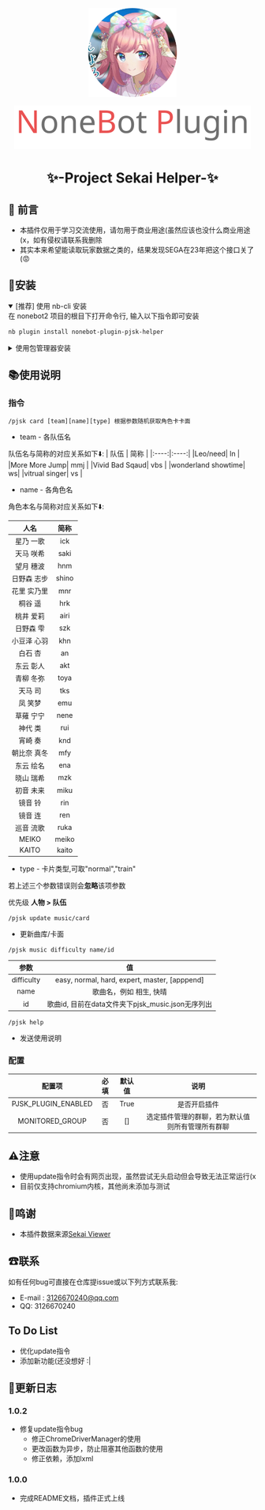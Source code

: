 <!-- markdownlint-disable MD024 MD026 MD031 MD033 MD036 MD041 -->

<div align="center">

<a href="https://v2.nonebot.dev/store">
  <img src="https://raw.githubusercontent.com/Agnes4m/nonebot_plugin_l4d2_server/main/image/logo.png" width="180" height="180" alt="NoneBotPluginLogo">
</a>

<p>
  <img src="https://raw.githubusercontent.com/lgc-NB2Dev/readme/main/template/plugin.svg" alt="NoneBotPluginText">
</p>

# ✨-Project Sekai Helper-✨

</div>

## 💬 前言
- 本插件仅用于学习交流使用，请勿用于商业用途(虽然应该也没什么商业用途(x，如有侵权请联系我删除
- 其实本来希望能读取玩家数据之类的，结果发现SEGA在23年把这个接口关了(😡
## 🔧安装
<details open>
<summary>[推荐] 使用 nb-cli 安装</summary>
在 nonebot2 项目的根目下打开命令行, 输入以下指令即可安装 

```bash
nb plugin install nonebot-plugin-pjsk-helper
```

</details>

<details>
<summary>使用包管理器安装</summary>
在 nonebot2 项目的插件目录下, 打开命令行, 根据你使用的包管理器, 输入相应的安装命令

<details>
<summary>pip</summary>

```bash
pip install nonebot-plugin-pjsk-helper
```

</details>
<details>
<summary>pdm</summary>

```bash
pdm add nonebot-plugin-pjsk-helper
```

</details>
<details>
<summary>poetry</summary>

```bash
poetry add nonebot-plugin-pjsk-helper
```

</details>
<details>
<summary>conda</summary>

```bash
conda install nonebot-plugin-pjsk-helper
```

</details>

打开 nonebot2 项目根目录下的 `pyproject.toml` 文件, 在 `[tool.nonebot]` 部分的 `plugins` 项里追加写入

```toml
[tool.nonebot]
plugins = [
    # ...
    "nonebot_plugin_pjsk"
]
```

</details>

## 📚使用说明

### 指令
```qq
/pjsk card [team][name][type] 根据参数随机获取角色卡卡面
```     
- team - 各队伍名

队伍名与简称的对应关系如下⬇️:
| 队伍 | 简称 |
|:----:|:----:|
|Leo/need| ln |
|More More Jump| mmj |
|Vivid Bad Sqaud| vbs |
|wonderland showtime| ws|
|vitrual singer| vs |
- name - 各角色名

角色本名与简称对应关系如下⬇️:

|   人名       | 简称  |
|:-----------:|:------:|
| 星乃 一歌   | ick   |
| 天马 咲希   | saki  |
| 望月 穗波   | hnm   |
| 日野森 志步 | shino |
| 花里 实乃里 | mnr   |
| 桐谷 遥     | hrk   |
| 桃井 爱莉   | airi  |
| 日野森 雫   | szk   |
| 小豆泽 心羽 | khn   |
| 白石 杏     | an    |
| 东云 彰人   | akt   |
| 青柳 冬弥   | toya  |
| 天马 司     | tks   |
| 凤 笑梦     | emu   |
| 草薙 宁宁   | nene  |
| 神代 类     | rui   |
| 宵崎 奏     | knd   |
| 朝比奈 真冬 | mfy   |
| 东云 绘名   | ena   |
| 晓山 瑞希   | mzk   |
| 初音 未来   | miku  |
| 镜音 铃     | rin   |
| 镜音 连     | ren   |
| 巡音 流歌   | ruka  |
| MEIKO       | meiko |
| KAITO       | kaito |

- type - 卡片类型,可取"normal","train"

若上述三个参数错误则会**忽略**该项参数

优先级 **人物 > 队伍**

```qq
/pjsk update music/card
```
- 更新曲库/卡面

```qq
/pjsk music difficulty name/id
```

| 参数 | 值 |
|:---:|:----:|
|difficulty|easy, normal, hard, expert, master, [apppend]|
|name | 歌曲名，例如 相生, 快晴|
|id   | 歌曲id, 目前在data文件夹下pjsk_music.json无序列出|

```qq
/pjsk help
```
- 发送使用说明


### 配置
|      配置项       |  必填   |  默认值  |               说明            |
|:----------------:|:------:|:--------:|:---------------------------:|
|PJSK_PLUGIN_ENABLED|  否    | True    | 是否开启插件 |
|  MONITORED_GROUP |   否    | []      | 选定插件管理的群聊，若为默认值则所有管理所有群聊|

## ⚠️注意
- 使用update指令时会有网页出现，虽然尝试无头启动但会导致无法正常运行(x
- 目前仅支持chromium内核，其他尚未添加与测试
## 🙏鸣谢
- 本插件数据来源[Sekai Viewer](https://sekai.best/)

## ☎联系
如有任何bug可直接在仓库提issue或以下列方式联系我:
- E-mail : 3126670240@qq.com 
- QQ: 3126670240

## To Do List
- 优化update指令
- 添加新功能(还没想好 :|

## 📝更新日志
### 1.0.2

- 修复update指令bug
  - 修正ChromeDriverManager的使用
  - 更改函数为异步，防止阻塞其他函数的使用
  - 修正依赖，添加lxml

### 1.0.0

- 完成README文档，插件正式上线